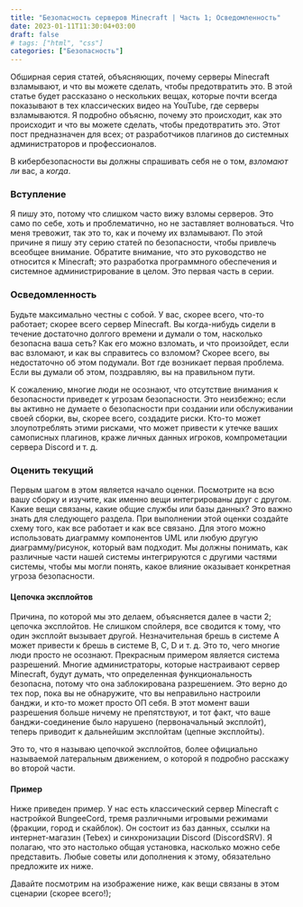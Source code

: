 ```yaml
---
title: "Безопасность серверов Minecraft | Часть 1; Осведомленность"
date: 2023-01-11T11:30:04+03:00
draft: false
# tags: ["html", "css"]
categories: ["Безопасность"]
---
```


Обширная серия статей, объясняющих, почему серверы Minecraft взламывают, и что вы можете сделать, чтобы предотвратить это. В этой статье будет рассказано о нескольких вещах, которые почти всегда показывают в тех классических видео на YouTube, где серверы взламываются. Я подробно объясню, почему это происходит, как это происходит и что вы можете сделать, чтобы предотвратить это. Этот пост предназначен для всех; от разработчиков плагинов до системных администраторов и профессионалов.

В кибербезопасности вы должны спрашивать себя не о том, _взломают ли_ вас, а _когда_.

### Вступление
Я пишу это, потому что слишком часто вижу взломы серверов. Это само по себе, хоть и проблематично, но не заставляет волноваться. Что меня тревожит, так это то, как и почему их взламывают. По этой причине я пишу эту серию статей по безопасности, чтобы привлечь всеобщее внимание. Обратите внимание, что это руководство не относится к Minecraft; это разработка программного обеспечения и системное администрирование в целом. Это первая часть в серии.

### Осведомленность
Будьте максимально честны с собой. У вас, скорее всего, что-то работает; скорее всего сервер Minecraft. Вы когда-нибудь сидели в течение достаточно долгого времени и думали о том, насколько безопасна ваша сеть? Как его можно взломать, и что произойдет, если вас взломают, и как вы справитесь со взломом? Скорее всего, вы недостаточно об этом подумали. Вот где возникает первая проблема. Если вы думали об этом, поздравляю, вы на правильном пути.

К сожалению, многие люди не осознают, что отсутствие внимания к безопасности приведет к угрозам безопасности. Это неизбежно; если вы активно не думаете о безопасности при создании или обслуживании своей сборки, вы, скорее всего, создадите риски. Кто-то может злоупотреблять этими рисками, что может привести к утечке ваших самописных плагинов, краже личных данных игроков, компрометации сервера Discord и т. д.

### Оценить текущий
Первым шагом в этом является начало оценки. Посмотрите на всю вашу сборку и изучите, как именно вещи интегрированы друг с другом. Какие вещи связаны, какие общие службы или базы данных? Это важно знать для следующего раздела. При выполнении этой оценки создайте схему того, как все работает и как все связано. Для этого можно использовать диаграмму компонентов UML или любую другую диаграмму/рисунок, который вам подходит. Мы должны понимать, как различные части нашей системы интегрируются с другими частями системы, чтобы мы могли понять, какое влияние оказывает конкретная угроза безопасности.

#### Цепочка эксплойтов
Причина, по которой мы это делаем, объясняется далее в части 2; цепочка эксплойтов. Не слишком спойлеря, все сводится к тому, что один эксплойт вызывает другой. Незначительная брешь в системе A может привести к брешь в системе B, C, D и т. д. Это то, чего многие люди просто не осознают. Прекрасным примером является система разрешений. Многие администраторы, которые настраивают сервер Minecraft, будут думать, что определенная функциональность безопасна, потому что она заблокирована разрешением. Это верно до тех пор, пока вы не обнаружите, что вы неправильно настроили банджи, и кто-то может просто ОП себя. В этот момент ваши разрешения больше ничему не препятствуют, и тот факт, что ваше банджи-соединение было нарушено (первоначальный эксплойт), теперь приводит к дальнейшим эксплойтам (цепные эксплойты).

Это то, что я называю цепочкой эксплойтов, более официально называемой латеральным движением, о которой я подробно расскажу во второй части.

#### Пример
Ниже приведен пример. У нас есть классический сервер Minecraft с настройкой BungeeCord, тремя различными игровыми режимами (фракции, город и скайблок). Он состоит из баз данных, ссылки на интернет-магазин (Tebex) и синхронизации Discord (DiscordSRV). Я полагаю, что это настолько общая установка, насколько можно себе представить. Любые советы или дополнения к этому, обязательно предложите их ниже.

Давайте посмотрим на изображение ниже, как вещи связаны в этом сценарии (скорее всего!);